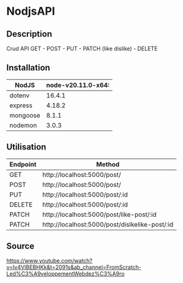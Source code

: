 # NodjsAPI

## Description
Crud API
GET - POST - PUT - PATCH (like dislike) - DELETE

## Installation

| NodJS | node-v20.11.0-x64: |
| --- | --- |
| dotenv | 16.4.1 |
| express | 4.18.2 |
| mongoose | 8.1.1 |
| nodemon | 3.0.3 |

## Utilisation

| Endpoint | Method |
| --- | --- |
| GET | http://localhost:5000/post/  |
| POST | http://localhost:5000/post/  |
| PUT | http://localhost:5000/post/:id |
| DELETE | http://localhost:5000/post/:id |
| PATCH | http://localhost:5000/post/like-post/:id |
| PATCH | http://localhost:5000/post/dislkelike-post/:id |


## Source
https://www.youtube.com/watch?v=Iv4VIBEBHKk&t=2091s&ab_channel=FromScratch-Led%C3%A9veloppementWebdez%C3%A9ro
